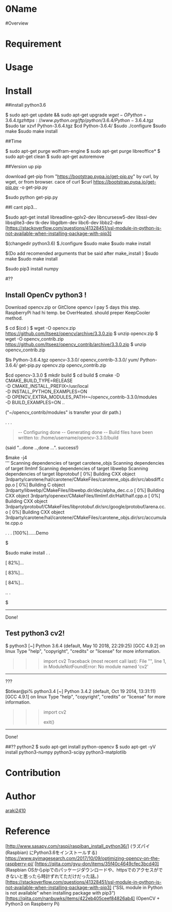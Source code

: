 0Name
====

#Overview

# Requirement
# Usage

# Install
##install python3.6

$ sudo apt-get update && sudo apt-get upgrade
$wget -O Python-3.6.4.tgz https://www.python.org/ftp/python/3.6.4/Python-3.6.4.t$gz
$sudo tar xzvf Python-3.6.4.tgz
$cd Python-3.6.4/
$sudo ./configure
$sudo make
$sudo make install


##Time

$ sudo apt-get purge wolfram-engine
$ sudo apt-get purge libreoffice*
$ sudo apt-get clean
$ sudo apt-get autoremove

##Version up pip

download get-pip from "https://bootstrap.pypa.io/get-pip.py"
by curl, by wget, or from browser.
cace of curl
$curl https://bootstrap.pypa.io/get-pip.py -o get-pip.py

$sudo python get-pip.py

##I cant pip3...

$sudo apt-get install libreadline-gplv2-dev libncursesw5-dev libssl-dev libsqlite3-dev tk-dev libgdbm-dev libc6-dev libbz2-dev
[https://stackoverflow.com/questions/41328451/ssl-module-in-python-is-not-available-when-installing-package-with-pip3]

$(changedir python3.6)
$./configure
$sudo make
$sudo make install

$(Do add recomended arguments that be said after make_install )
$sudo make
$sudo make install

$sudo pip3 install numpy

#??
## Install OpenCv python3 !
Download opencv.zip or GitClone opencv
I pay 5 days this step.
RaspberryPi had hi temp. be OverHeated. should preper KeepCooler method.

$ cd
$(cd <prefer DIR>)
$ wget -O opencv.zip https://github.com/Itseez/opencv/archive/3.3.0.zip
$ unzip opencv.zip
$ wget -O opencv_contrib.zip https://github.com/Itseez/opencv_contrib/archive/3.3.0.zip
$ unzip opencv_contrib.zip


$ls
Python-3.6.4.tgz  opencv-3.3.0/  opencv_contrib-3.3.0/  yum/
Python-3.6.4/  get-pip.py        opencv.zip     opencv_contrib.zip

$cd opencv-3.3.0
$ mkdir build
$ cd build
$ cmake -D CMAKE_BUILD_TYPE=RELEASE \
     -D CMAKE_INSTALL_PREFIX=/usr/local \
     -D INSTALL_PYTHON_EXAMPLES=ON \
     -D OPENCV_EXTRA_MODULES_PATH=~/opencv_contrib-3.3.0/modules \
     -D BUILD_EXAMPLES=ON ..
     
("~/opencv_contrib/modules" is transfer your dir path.)

.
.
.
>-- Configuring done
>-- Generating done
>-- Build files have been written to: /home/username/opencv-3.3.0/build

(said "...done  ..,done ...". success!)

$make -j4                                                                       
'''
Scanning dependencies of target carotene_objs
Scanning dependencies of target IlmImf
Scanning dependencies of target libwebp
Scanning dependencies of target libprotobuf
[  0%] Building CXX object 3rdparty/carotene/hal/carotene/CMakeFiles/carotene_objs.dir/src/absdiff.cpp.o
[  0%] Building C object 3rdparty/libwebp/CMakeFiles/libwebp.dir/dec/alpha_dec.c.o
[  0%] Building CXX object 3rdparty/openexr/CMakeFiles/IlmImf.dir/Half/half.cpp.o
[  0%] Building CXX object 3rdparty/protobuf/CMakeFiles/libprotobuf.dir/src/google/protobuf/arena.cc.o
[  0%] Building CXX object 3rdparty/carotene/hal/carotene/CMakeFiles/carotene_objs.dir/src/accumulate.cpp.o

.
.
.
[100%]......Demo

$

$sudo make install
.
.

[ 82%]...

[ 83%]...

[ 84%]...

..
.

$

---------
Done!

## Test python3 cv2!
$ python3                            [~]
Python 3.6.4 (default, May 10 2018, 22:29:25) 
[GCC 4.9.2] on linux
Type "help", "copyright", "credits" or "license" for more information.
>>> import cv2
Traceback (most recent call last):
  File "<stdin>", line 1, in <module>
ModuleNotFoundError: No module named 'cv2'

--------
???

$btlear@pi% python3.4                          [~]
Python 3.4.2 (default, Oct 19 2014, 13:31:11) 
[GCC 4.9.1] on linux
Type "help", "copyright", "credits" or "license" for more information.
>>> import cv2
>>> 
>>> exit()
--------
Done!

##??
python2
$ sudo apt-get install python-opencv
$ sudo apt-get -yV install python3-numpy python3-scipy python3-matplotlib



# Contribution

# Author

[araki2410](https://github.com/araki2410)

# Reference
[http://www.sasapy.com/raspi/raspiban_install_python36/] (ラズパイ (Raspbian) にPython3.6をインストールする)
https://www.pyimagesearch.com/2017/10/09/optimizing-opencv-on-the-raspberry-pi/
[https://qiita.com/gyu-don/items/35f40c4649cfec3bcd40] (Raspbian OSからpipでのパッケージダウンロードや、httpsでのアクセスができないと思ったら時計ずれてただけだった話。)
[https://stackoverflow.com/questions/41328451/ssl-module-in-python-is-not-available-when-installing-package-with-pip3] (“SSL module in Python is not available” when installing package with pip3“)
[https://qiita.com/nanbuwks/items/422eb405ceef84826ab4] (OpenCV + Python3 on Raspberry Pi)